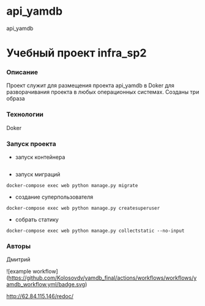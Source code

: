 # api_yamdb
api_yamdb
# Учебный проект infra_sp2
### Описание
Проект служит для размещения проекта api_yamdb в Doker для разворачивания проекта в любых операционных системах.
Созданы три образа
### Технологии
Doker
### Запуск проекта 
- запуск контейнера 
```docker-compose up -d --build
```  
- запуск миграций
``` 
docker-compose exec web python manage.py migrate
```
- создание суперпользователя
```
docker-compose exec web python manage.py createsuperuser 
```
- собрать статику
```
docker-compose exec web python manage.py collectstatic --no-input 
```

### Авторы
Дмитрий


![example workflow]
(https://github.com/Kolosovdv/yamdb_final/actions/workflows/workflows/yamdb_workflow.yml/badge.svg)


http://62.84.115.146/redoc/ 
